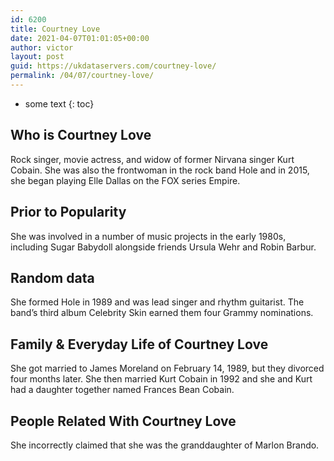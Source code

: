 ```yaml
---
id: 6200
title: Courtney Love
date: 2021-04-07T01:01:05+00:00
author: victor
layout: post
guid: https://ukdataservers.com/courtney-love/
permalink: /04/07/courtney-love/
---
```


* some text
{: toc}


## Who is Courtney Love



Rock singer, movie actress, and widow of former Nirvana singer Kurt Cobain. She was also the frontwoman in the rock band Hole and in 2015, she began playing Elle Dallas on the FOX series Empire.

                
                
                
## Prior to Popularity



She was involved in a number of music projects in the early 1980s, including Sugar Babydoll alongside friends Ursula Wehr and Robin Barbur. 

                
                
                
## Random data



She formed Hole in 1989 and was lead singer and rhythm guitarist. The band&#8217;s third album Celebrity Skin earned them four Grammy nominations.

                
                
                
## Family & Everyday Life of Courtney Love



She got married to James Moreland on February 14, 1989, but they divorced four months later. She then married Kurt Cobain in 1992 and she and Kurt had a daughter together named Frances Bean Cobain.

                
                
                
## People Related With Courtney Love



She incorrectly claimed that she was the granddaughter of Marlon Brando.

                
              
            
          
          
          